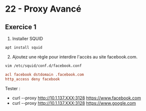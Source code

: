 # 22 - Proxy Avancé


## Exercice 1

1. Installer SQUID
```bash
apt install squid
```
2. Ajoutez une règle pour interdire l'accès au site facebook.com.
```bash
vim /etc/squid/conf.d/facebook.conf
```
```conf
acl facebook dstdomain .facebook.com
http_access deny facebook
```

Tester :
- curl --proxy http://10.1.137.XXX:3128 https://www.facebook.com
- curl --proxy http://10.1.137.XXX:3128 https://www.google.com

